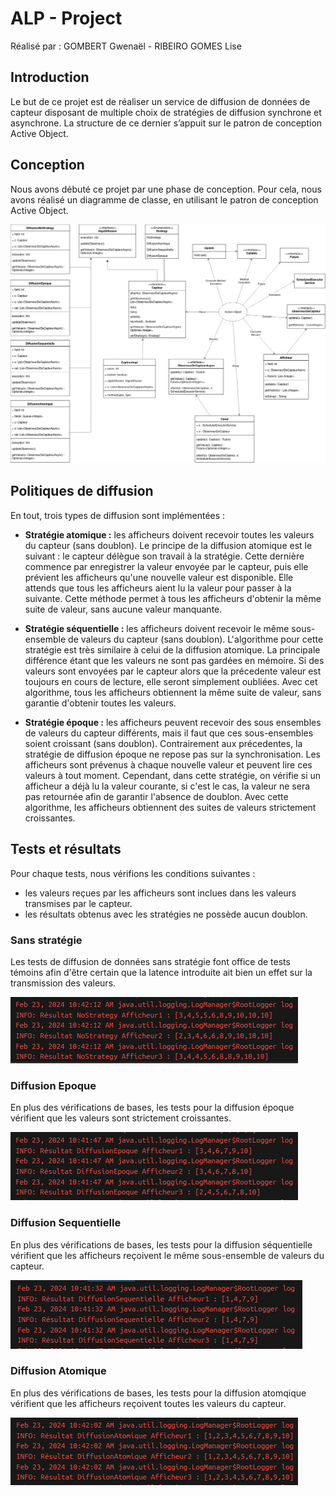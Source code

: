 # ALP - Project
Réalisé par : GOMBERT Gwenaël - RIBEIRO GOMES Lise

## Introduction
Le but de ce projet est de réaliser un service de diffusion de données de capteur disposant de multiple choix de stratégies de diffusion synchrone et asynchrone. La structure de ce dernier s’appuit sur le patron de conception Active Object.

## Conception
Nous avons débuté ce projet par une phase de conception. Pour cela, nous avons réalisé un diagramme de classe, en utilisant le patron de conception Active Object.

![Diagramme UML](./resource/DiagrammeUML.png)

## Politiques de diffusion
En tout, trois types de diffusion sont implémentées :
- **Stratégie atomique :** les afficheurs doivent recevoir toutes les valeurs du capteur (sans doublon).
Le principe de la diffusion atomique est le suivant : le capteur délègue son travail à la stratégie. Cette dernière commence par enregistrer la valeur envoyée par le capteur, puis elle prévient les afficheurs qu'une nouvelle valeur est disponible. Elle attends que tous les afficheurs aient lu la valeur pour passer à la suivante. Cette méthode permet à tous les afficheurs d'obtenir la même suite de valeur, sans aucune valeur manquante.

- **Stratégie séquentielle :** les afficheurs doivent recevoir le même sous-ensemble de valeurs du capteur (sans doublon).
L'algorithme pour cette stratégie est très similaire à celui de la diffusion atomique. La principale différence étant que les valeurs ne sont pas gardées en mémoire. Si des valeurs sont envoyées par le capteur alors que la précedente valeur est toujours en cours de lecture, elle seront simplement oubliées. Avec cet algorithme, tous les afficheurs obtiennent la même suite de valeur, sans garantie d'obtenir toutes les valeurs.

- **Stratégie époque :** les afficheurs peuvent recevoir des sous ensembles de valeurs du capteur différents, mais il faut que ces sous-ensembles soient croissant (sans doublon).
Contrairement aux précedentes, la stratégie de diffusion époque ne repose pas sur la synchronisation. Les afficheurs sont prévenus à chaque nouvelle valeur et peuvent lire ces valeurs à tout moment. Cependant, dans cette stratégie, on vérifie si un afficheur a déjà lu la valeur courante, si c'est le cas, la valeur ne sera pas retournée afin de garantir l'absence de doublon. Avec cette algorithme, les afficheurs obtiennent des suites de valeurs strictement croissantes.

## Tests et résultats
Pour chaque tests, nous vérifions les conditions suivantes : 
- les valeurs reçues par les afficheurs sont inclues dans les valeurs transmises par le capteur.
- les résultats obtenus avec les stratégies ne possède aucun doublon.

### Sans stratégie
Les tests de diffusion de données sans stratégie font office de tests témoins afin d'être certain que la latence introduite ait bien un effet sur la transmission des valeurs.

![Resultat Test Diffusion Sans Strategie](./resource/ResultatNoStrategy.png)

### Diffusion Epoque
En plus des vérifications de bases, les tests pour la diffusion époque vérifient que les valeurs sont strictement croissantes.

![Resultat Test Diffusion Epoque](./resource/ResultatDiffusionEpoque.png)

### Diffusion Sequentielle
En plus des vérifications de bases, les tests pour la diffusion séquentielle vérifient que les afficheurs reçoivent le même sous-ensemble de valeurs du capteur.

![Resultat Test Diffusion Sequentielle](./resource/ResultatDiffusionSequentielle.png)

### Diffusion Atomique
En plus des vérifications de bases, les tests pour la diffusion atomqique vérifient que les afficheurs reçoivent toutes les valeurs du capteur.

![Resultat Test Diffusion Atomique](./resource/ResultatDiffusionAtomique.png)